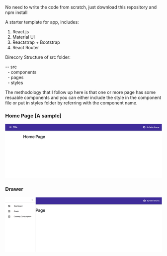 No need to write the code from scratch, just download this repository and npm install

A starter template for app, includes:

 1. React.js
 2. Material UI
 3. Reactstrap + Bootstrap
 4. React Router
 
 Direcory Structure of src folder:
  
  -- src <br/>
   &nbsp; - components <br/>
   &nbsp; - pages <br/>
   &nbsp; - styles
    
 The methodology that I follow up here is that one or more page has some resuable components and you can either include the style in the component file or put in styles folder by referring with the component name.
 
 
<h3> Home Page [A sample] </h3>
<img src="./img/sc-1.png" />

<h3> Drawer </h3>
<img src="./img/sc-2.png" />
